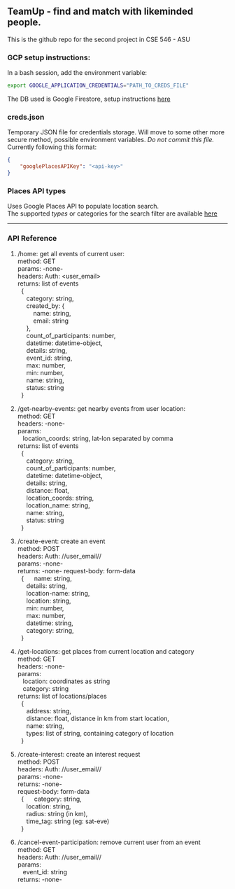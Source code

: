 ## TeamUp - find and match with likeminded people. 

This is the github repo for the second project in CSE 546 - ASU

### GCP setup instructions:
In a bash session, add the environment variable:
```sh
export GOOGLE_APPLICATION_CREDENTIALS="PATH_TO_CREDS_FILE"
```

The DB used is Google Firestore, setup instructions [here](https://cloud.google.com/firestore/docs/quickstart-servers)

### creds.json
Temporary JSON file for credentials storage. Will move to some other more secure method, possible environment variables. *Do not commit this file.*  
Currently following this format:
```json
{
    "googlePlacesAPIKey": "<api-key>"
}
```

### Places API types
Uses Google Places API to populate location search.  
The supported *types* or categories for the search filter are available [here](https://developers.google.com/places/supported_types)

***

### API Reference
1. /home: get all events of current user:  
    method: GET  
    params: -none-  
    headers: Auth: <user_email>  
    returns: list of events  
&nbsp;  {  
&nbsp;&nbsp;&nbsp;&nbsp; category: string,  
&nbsp;&nbsp;&nbsp;&nbsp; created_by: {  
&nbsp;&nbsp;&nbsp;&nbsp;&nbsp;&nbsp;&nbsp;&nbsp; name: string,  
&nbsp;&nbsp;&nbsp;&nbsp;&nbsp;&nbsp;&nbsp;&nbsp; email: string  
&nbsp;&nbsp;&nbsp;&nbsp; },  
&nbsp;&nbsp;&nbsp;&nbsp; count_of_participants: number,  
&nbsp;&nbsp;&nbsp;&nbsp; datetime: datetime-object,  
&nbsp;&nbsp;&nbsp;&nbsp; details: string,  
&nbsp;&nbsp;&nbsp;&nbsp; event_id: string,  
&nbsp;&nbsp;&nbsp;&nbsp; max: number,  
&nbsp;&nbsp;&nbsp;&nbsp; min: number,  
&nbsp;&nbsp;&nbsp;&nbsp; name: string,  
&nbsp;&nbsp;&nbsp;&nbsp; status: string  
&nbsp; }  

1. /get-nearby-events: get nearby events from user location:  
    method: GET  
    headers: -none-  
    params:  
&nbsp;&nbsp; location_coords: string, lat-lon separated by comma  
    returns: list of events  
&nbsp;        {  
&nbsp;&nbsp;&nbsp;&nbsp; category: string,  
&nbsp;&nbsp;&nbsp;&nbsp; count_of_participants: number,  
&nbsp;&nbsp;&nbsp;&nbsp; datetime: datetime-object,  
&nbsp;&nbsp;&nbsp;&nbsp; details: string,  
&nbsp;&nbsp;&nbsp;&nbsp; distance: float,  
&nbsp;&nbsp;&nbsp;&nbsp; location_coords: string,  
&nbsp;&nbsp;&nbsp;&nbsp; location_name: string,  
&nbsp;&nbsp;&nbsp;&nbsp; name: string,  
&nbsp;&nbsp;&nbsp;&nbsp; status: string  
&nbsp; }  

1. /create-event: create an event  
    method: POST  
    headers: Auth: //user_email//  
    params: -none-  
    returns: -none-
    request-body: form-data  
&nbsp;        {
&nbsp;&nbsp;&nbsp;&nbsp; name: string,  
&nbsp;&nbsp;&nbsp;&nbsp; details: string,  
&nbsp;&nbsp;&nbsp;&nbsp; location-name: string,  
&nbsp;&nbsp;&nbsp;&nbsp; location: string,  
&nbsp;&nbsp;&nbsp;&nbsp; min: number,  
&nbsp;&nbsp;&nbsp;&nbsp; max: number,  
&nbsp;&nbsp;&nbsp;&nbsp; datetime: string,  
&nbsp;&nbsp;&nbsp;&nbsp; category: string,  
&nbsp; }

1. /get-locations: get places from current location and category  
    method: GET  
    headers: -none-  
    params:  
&nbsp;&nbsp; location: coordinates as string  
&nbsp;&nbsp; category: string  
    returns: list of locations/places  
&nbsp;          {  
&nbsp;&nbsp;&nbsp;&nbsp; address: string,  
&nbsp;&nbsp;&nbsp;&nbsp; distance: float, distance in km from start location,  
&nbsp;&nbsp;&nbsp;&nbsp; name: string,  
&nbsp;&nbsp;&nbsp;&nbsp; types: list of string, containing category of location  
&nbsp; }

1. /create-interest: create an interest request  
    method: POST  
    headers: Auth: //user_email//  
    params: -none-  
    returns: -none-  
    request-body: form-data  
&nbsp;        {
&nbsp;&nbsp;&nbsp;&nbsp; category: string,  
&nbsp;&nbsp;&nbsp;&nbsp; location: string,  
&nbsp;&nbsp;&nbsp;&nbsp; radius: string (in km),  
&nbsp;&nbsp;&nbsp;&nbsp; time_tag: string (eg: sat-eve)  
&nbsp; }

1. /cancel-event-participation: remove current user from an event  
    method: GET  
    headers: Auth: //user_email//  
    params:  
&nbsp;&nbsp; event_id: string  
    returns: -none-  